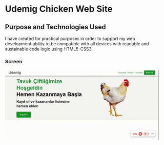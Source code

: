 <h1>Udemig Chicken Web Site</h1>
<h2>Purpose and Technologies Used</h2>
I have created for practical purposes in order to support my web development ability to be compatible with all devices with readable and sustainable code logic using HTML5-CSS3.
<h3>Screen</h3>

 ![](screenChicken.gif)

